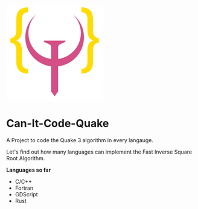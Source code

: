 ![logo.png](Assets/logo.png)
# Can-It-Code-Quake
A Project to code the Quake 3 algorithm in every langauge.

Let's find out how many languages can implement the Fast Inverse Square Root Algorithm.

**Languages so far**
- C/C++
- Fortran
- GDScript
- Rust